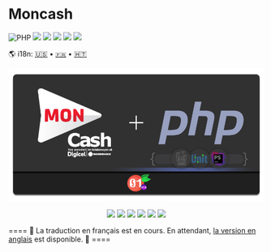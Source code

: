 # Moncash
<p>

<img src="https://img.shields.io/badge/PHP-4f5b93?style=for-the-badge&logo=php&logoColor=7a86b8" alt="PHP" />
<img src="https://img.shields.io/badge/Composer-161B30?style=for-the-badge&logo=Composer&logoColor=b3b3b3" />
<img src="https://img.shields.io/badge/JWT-161B30?style=for-the-badge&logo=JSON%20web%20tokens&logoColor=b3b3b3" />
<img src="https://img.shields.io/badge/Postman-161B30?style=for-the-badge&logo=Postman&logoColor=b3b3b3" />
<img src="http://img.shields.io/badge/-PHPStorm-161B30?style=for-the-badge&logo=phpstorm&logoColor=b3b3b3" />
<img src="https://img.shields.io/badge/HTML5-161B30?style=for-the-badge&logo=html5&logoColor=b3b3b3" />

</p>

[en]: ./README.md "English translation"

[fr]: ./README.fr.md "Traduction française"

[ht]: ./README.ht.md "TRadiksyon kreyòl"


🌎 i18n:  [🇺🇸][en] • [`🇫🇷`][fr] • [🇭🇹][ht]


<p align="center">
<img  src="assets/images/FruitsBytes-moncash-php.png?v=2" alt="FruitsBytes-Moncash-PHP">
</p>

<p align="center">

<img src="https://badgen.net/packagist/name/Fruitsbytes/php-moncash"/>

<img src="https://badgen.net/packagist/v/Fruitsbytes/php-moncash/latest"/>
<img src="https://badgen.net/packagist/dt/Fruitsbytes/php-moncash"/>
<img src="https://badgen.net/github/checks/Fruitsbytes/php-moncash"/>
<img src="https://badgen.net/packagist/php/Fruitsbytes/php-moncash"/>
<img src="https://badgen.net/github/license/Fruitsbytes/php-moncash"/>


</p>

==== 🚧 La traduction en français est en cours. En attendant, [la version en anglais][en] est disponible. 🚧 ====

